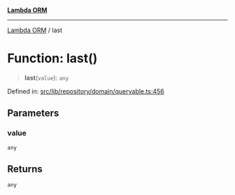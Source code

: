 [**Lambda ORM**](../README.md)

***

[Lambda ORM](../README.md) / last

# Function: last()

> **last**(`value`): `any`

Defined in: [src/lib/repository/domain/queryable.ts:456](https://github.com/lambda-orm/lambdaorm-base/blob/54d568062b637a6aed5442a048b140146d1f573b/src/lib/repository/domain/queryable.ts#L456)

## Parameters

### value

`any`

## Returns

`any`
